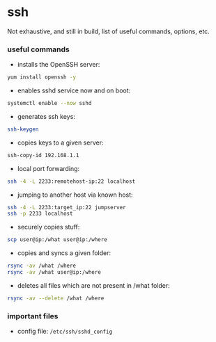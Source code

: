 # ssh
Not exhaustive, and still in build,  list of useful commands, options, etc.


### useful commands

- installs the OpenSSH server:
```sh
yum install openssh -y
```
- enables sshd service now and on boot:
```sh
systemctl enable --now sshd
```
- generates ssh keys:
```sh
ssh-keygen
```
- copies keys to a given server:
```sh
ssh-copy-id 192.168.1.1
```

- local port forwarding:
```sh
ssh -4 -L 2233:remotehost-ip:22 localhost
```
- jumping to another host via known host:
```sh
ssh -4 -L 2233:target_ip:22 jumpserver
ssh -p 2233 localhost
```

- securely copies stuff:
```sh
scp user@ip:/what user@ip:/where
```
- copies and syncs a given folder:
```sh
rsync -av /what /where
rsync -av /what user@ip:/where
```
- deletes all files which are not present in /what folder:
```sh
rsync -av --delete /what /where
```

### important files

- config file: `/etc/ssh/sshd_config`
